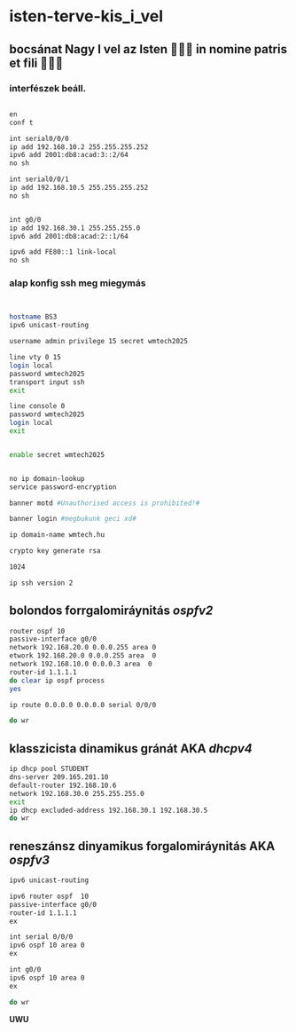 # isten-terve-kis_i_vel

## bocsánat Nagy __I__ vel az Isten 🙏🙏🙏 in nomine patris et fili 🙏🙏🙏


### interfészek beáll.
```bash

en
conf t

int serial0/0/0
ip add 192.168.10.2 255.255.255.252
ipv6 add 2001:db8:acad:3::2/64
no sh

int serial0/0/1
ip add 192.168.10.5 255.255.255.252
no sh


int g0/0
ip add 192.168.30.1 255.255.255.0
ipv6 add 2001:db8:acad:2::1/64

ipv6 add FE80::1 link-local
no sh
```




### alap konfig ssh meg miegymás
```bash


hostname BS3
ipv6 unicast-routing 

username admin privilege 15 secret wmtech2025

line vty 0 15
login local
password wmtech2025
transport input ssh
exit

line console 0
password wmtech2025
login local
exit


enable secret wmtech2025


no ip domain-lookup
service password-encryption 

banner motd #Unauthorised access is prohibited!#

banner login #megbukunk geci xd#

ip domain-name wmtech.hu

crypto key generate rsa 

1024

ip ssh version 2
```

## bolondos forrgalomiráynitás *ospfv2*
```bash
router ospf 10
passive-interface g0/0
network 192.168.20.0 0.0.0.255 area 0
etwork 192.168.20.0 0.0.0.255 area  0
network 192.168.10.0 0.0.0.3 area  0
router-id 1.1.1.1
do clear ip ospf process
yes

ip route 0.0.0.0 0.0.0.0 serial 0/0/0

do wr
```
## klasszicista dinamikus gránát AKA *dhcpv4*

```bash
ip dhcp pool STUDENT
dns-server 209.165.201.10
default-router 192.168.10.6
network 192.168.30.0 255.255.255.0 
exit
ip dhcp excluded-address 192.168.30.1 192.168.30.5
do wr
```


## reneszánsz dinyamikus forgalomiráynitás AKA *ospfv3*
```bash
ipv6 unicast-routing

ipv6 router ospf  10
passive-interface g0/0
router-id 1.1.1.1
ex

int serial 0/0/0
ipv6 ospf 10 area 0 
ex

int g0/0
ipv6 ospf 10 area 0 
ex

do wr
```
__UWU__
